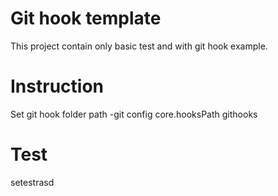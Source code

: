 
# Git hook template
This project contain only basic test and with git hook example.

# Instruction
Set git hook folder path
-git config core.hooksPath githooks

# Test
setestrasd